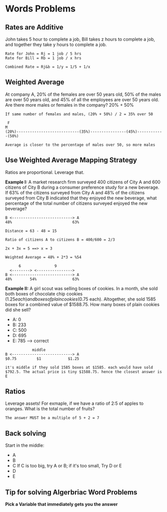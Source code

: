 <!-- omit in toc -->
# Words Problems

## Rates are Additive

John takes 5 hour to complete a job, Bill takes z hours to complete a job, and together they take y hours to complete a job. 

```
Rate for John = Rj = 1 job / 5 hrs
Rate for Bill = Rb = 1 job / x hrs

Combined Rate = Rj&b = 1/y = 1/5 + 1/x
```

## Weighted Average

At company A, 20% of the females are over 50 years old, 50% of the
males are over 50 years old, and 45% of all the employees are over 50
years old. Are there more males or females in the company?
20% + 50%

```
If same number of females and males, (20% + 50%) / 2 = 35% over 50

 F                                                                      M
(20%)----------------------------(35%)----------------(45%)------------(50%)

Average is closer to the percentage of males over 50, so more males
```

## Use Weighted Average Mapping Strategy 

Ratios are proportional. Leverage that. 

**Example I:** A market research firm surveyed 400 citizens of City A and 600 citizens of City B during a consumer preference study for a new beverage. If 63% of the citizens surveyed from City A and 48% of the citizens surveyed from City B indicated that they enjoyed the new beverage, what percentage of the total number of citizens surveyed enjoyed the new beverage?

```
B <---------------------------> A
48%                           63%

Distance = 63 - 48 = 15

Ratio of citizens A to citizens B = 400/600 = 2/3 

2x + 3x = 5 ==> x = 3

Weighted Average = 48% + 2*3 = %54 

      6               9
  <--------> <---------------->
B <---------------------------> A
48%        54%                63%
```


**Example II:** A girl scout was selling boxes of cookies. In a month, she sold both boxes of chocolate chip cookies ($1.25 each) and boxes of plain cookies ($0.75 each). Altogether, she sold 1585 boxes for a combined value of $1588.75. How many boxes of plain cookies did she sell?

 - A: 0
 - B: 233
 - C: 500
 - D: 695
 - E: 785 --> correct

```
            middle
B <---------------------------> A
$0.75         $1            $1.25

it's middle if they sold 1585 boxes at $1585. each would have sold $792.5. The actual price is tiny $1588.75. hence the closest answer is E
```

## Ratios

Leverage assets! For exmaple, if we have a ratio of 2:5 of apples to oranges. What is the total number of fruits? 

```
The answer MUST be a multiple of 5 + 2 = 7
```

## Back solving 

Start in the middle: 

- A
- B
- C If C is too big, try A or B; if it's too small, Try D or E
- D
- E

## Tip for solving Algerbriac Word Problems 

**Pick a Variable that immediately gets you the answer**


